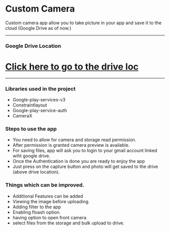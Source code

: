 # Custom Camera
Custom camera app allow you to take picture in your app and save it to the cloud (Google Drive as of now.)

----
### Google Drive Location
# [Click here to go to the drive loc](https://drive.google.com/drive/u/0/folders/1FDuSY7y9v3oJlBT3t1LN2bYECtFHQB6e)

----

### Libraries used in the project
- Google-play-services-v3
- Constraintlayout
- Google-play-service-auth
- CameraX

### Steps to use the app
- You need to allow for camera and storage read permission.
- After permission is granted camera preview is available.
- For saving files, app will ask you to login to your gmail 
account linked wiht google drive.
- Once the Authentication is done you are ready to enjoy the app
- Just press on the capture button and photo will get saved to the drive (above drive location).

### Things which can be improved.
- Additional Features can be added
- Viewing the image before uploading.
- Adding filter to the app
- Enabling floash option.
- having option to open front camera
- select files from the storage and bulk upload to drive.
